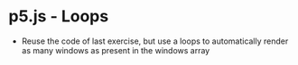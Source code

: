 # p5.js - Loops

- Reuse the code of last exercise, but use a loops to automatically render as many windows as present in the windows array
